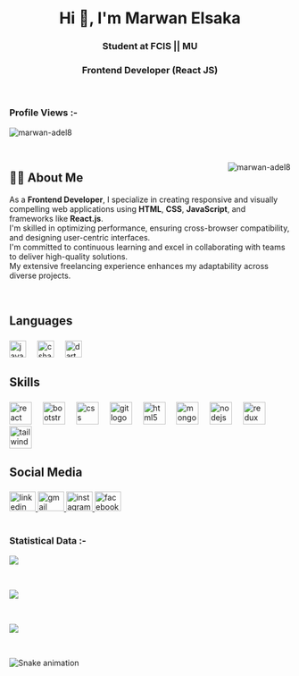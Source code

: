 <h1 align="center">Hi 👋, I'm Marwan Elsaka </h1>
<h3 align="center">Student at FCIS || MU</h3>
<h3 align="center">Frontend Developer (React JS)</h3>

<br>

<p align="right">
  <h3>Profile Views :-</h3>
  <img src="https://komarev.com/ghpvc/?username=marwan-adel8&label=Profile%20views&color=0e75b6&style=flat" 
       alt="marwan-adel8" /> 
</p>

<br>

<p><img align="right" src="https://github.com/marwan-adel8/marwan-adel8/blob/main/animation.gif" alt="marwan-adel8" /></p>

## 🧑‍💻 About Me

As a **Frontend Developer**, I specialize in creating responsive and visually compelling web applications using **HTML**, **CSS**, **JavaScript**, and frameworks like **React.js**.  
I'm skilled in optimizing performance, ensuring cross-browser compatibility, and designing user-centric interfaces.  
I'm committed to continuous learning and excel in collaborating with teams to deliver high-quality solutions.  
My extensive freelancing experience enhances my adaptability across diverse projects.

<br>

<h2 align="left">Languages</h2>

###

<div align="left">
  <img src="https://cdn.jsdelivr.net/gh/devicons/devicon/icons/javascript/javascript-original.svg" height="30" alt="javascript logo"  />
  <img width="12" />
  <img src="https://cdn.jsdelivr.net/gh/devicons/devicon/icons/csharp/csharp-original.svg" height="30" alt="csharp logo"  />
  <img width="12" />
  <img src="https://cdn.jsdelivr.net/gh/devicons/devicon/icons/dart/dart-original.svg" height="30" alt="dart logo"  />
</div>

###

<h2 align="left">Skills</h2>

###

<div align="left">
  <img src="https://cdn.jsdelivr.net/gh/devicons/devicon/icons/react/react-original.svg" height="40" alt="react logo"  />
  <img width="12" />
  <img src="https://cdn.jsdelivr.net/gh/devicons/devicon/icons/bootstrap/bootstrap-original.svg" height="40" alt="bootstrap logo"  />
  <img width="12" />
  <img src="https://cdn.jsdelivr.net/gh/devicons/devicon/icons/css3/css3-original.svg" height="40" alt="css logo"  />
  <img width="12" />
  <img src="https://cdn.jsdelivr.net/gh/devicons/devicon/icons/git/git-original.svg" height="40" alt="git logo"  />
  <img width="12" />
  <img src="https://cdn.jsdelivr.net/gh/devicons/devicon/icons/html5/html5-original.svg" height="40" alt="html5 logo"  />
  <img width="12" />
  <img src="https://cdn.jsdelivr.net/gh/devicons/devicon/icons/mongodb/mongodb-original.svg" height="40" alt="mongodb logo"  />
  <img width="12" />
  <img src="https://cdn.jsdelivr.net/gh/devicons/devicon/icons/nodejs/nodejs-original.svg" height="40" alt="nodejs logo"  />
  <img width="12" />
  <img src="https://cdn.jsdelivr.net/gh/devicons/devicon/icons/redux/redux-original.svg" height="40" alt="redux logo"  />
  <img width="12" />
  <img src="https://cdn.jsdelivr.net/gh/devicons/devicon/icons/tailwindcss/tailwindcss-original-wordmark.svg" height="40" alt="tailwindcss logo"  />
</div>

###

<h2 align="left">Social Media</h2>

###

<div align="left">
  <a href="http://www.linkedin.com/in/marwan-elsaka-41ba70356" target="_blank">
    <img src="https://raw.githubusercontent.com/maurodesouza/profile-readme-generator/master/src/assets/icons/social/linkedin/default.svg" width="47" height="35" alt="linkedin logo"  />
  </a>
  <a href="marawanelsaka60@gmail.com" target="_blank">
    <img src="https://raw.githubusercontent.com/maurodesouza/profile-readme-generator/master/src/assets/icons/social/gmail/default.svg" width="47" height="35" alt="gmail logo"  />
  </a>
  <a href="https://www.instagram.com/el_sa_kaa?igsh=MXZnMHlqb3JvZnJ6eg==" target="_blank">
    <img src="https://raw.githubusercontent.com/maurodesouza/profile-readme-generator/master/src/assets/icons/social/instagram/default.svg" width="47" height="35" alt="instagram logo"  />
  </a>
  <a href="https://www.facebook.com/share/1GRNNnVnC9/" target="_blank">
    <img src="https://raw.githubusercontent.com/maurodesouza/profile-readme-generator/master/src/assets/icons/social/facebook/default.svg" width="47" height="35" alt="facebook logo"  />
  </a>
</div>


<br>

<h3>Statistical Data :-</h3>
<p>
  <img align="center" src="https://github-readme-stats.vercel.app/api/top-langs?username=marwan-adel8&show_icons=true&locale=en&bg_color=0d1117&text_color=ffffff&layout=compact" />
</p>

<br>

<p>
  <img align="center" src="https://github-readme-stats.vercel.app/api?username=marwan-adel8&show_icons=true&locale=en&bg_color=0d1117&text_color=ffffff" />
</p>

<br>

<p>
  <img align="center" src="https://github-readme-streak-stats.herokuapp.com/?user=marwan-adel8&theme=dark&background=0d1117&date_format=M%20j%5B%2C%20Y%5D" />
</p>

<br>

![Snake animation](https://github.com/marwan-adel8/marwan-adel8/blob/output/github-contribution-grid-snake.svg)

